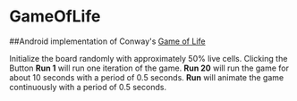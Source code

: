 GameOfLife
==========

##Android implementation of Conway's [Game of Life](http://en.wikipedia.org/wiki/Conway%27s_Game_of_Life/)


Initialize the board randomly with approximately 50% live cells. Clicking the Button **Run 1** will run one iteration of the game. **Run 20** will run the game for about 10 seconds with a period of 0.5 seconds. **Run** will animate the game continuously with a period of 0.5 seconds.
